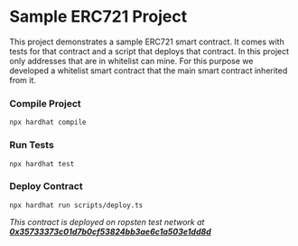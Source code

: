 # Sample ERC721 Project

This project demonstrates a sample ERC721 smart contract. It comes with tests for that contract and a script that deploys that contract.
In this project only addresses that are in whitelist can mine. For this purpose we developed a whitelist smart contract that the main smart contract inherited from it.
### Compile Project  
```shell
npx hardhat compile
```  

### Run Tests  
```shell
npx hardhat test
```

### Deploy Contract  
```shell
npx hardhat run scripts/deploy.ts
```  

_This contract is deployed on ropsten test network at **[0x35733373c01d7b0cf53824bb3ae6c1a503e1dd8d](https://ropsten.etherscan.io/address/0x35733373c01d7b0cf53824bb3ae6c1a503e1dd8d)**_
  

